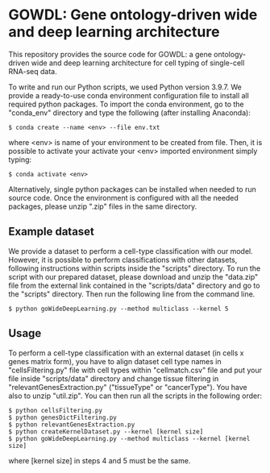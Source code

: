 # GOWDL: Gene ontology-driven wide and deep learning architecture

This repository provides the source code for GOWDL: a gene ontology-driven wide and deep learning architecture for cell typing of single-cell RNA-seq data.

To write and run our Python scripts, we used Python version 3.9.7. We provide a ready-to-use conda environment configuration file to install all required python packages. To import the conda environment, go to the "conda_env" directory and type the following (after installing Anaconda):

```
$ conda create --name <env> --file env.txt
```

where \<env\> is name of your environment to be created from file. Then, it is possible to activate your activate your \<env\> imported environment simply typing:

```
$ conda activate <env>
```

Alternatively, single python packages can be installed when needed to run source code. Once the environment is configured with all the needed packages, please unzip ".zip" files in the same directory.


## Example dataset

We provide a dataset to perform a cell-type classification with our model. However, it is possible to perform classifications with other datasets, following instructions within scripts inside the "scripts" directory. 
To run the script with our prepared dataset, please download and unzip the "data.zip" file from the external link contained in the "scripts/data" directory and go to the "scripts" directory. Then run the following line from the command line.

```
$ python goWideDeepLearning.py --method multiclass --kernel 5
```

## Usage

To perform a cell-type classification with an external dataset (in cells x genes matrix form), you have to align dataset cell type names in "cellsFiltering.py" file
with cell types within "cellmatch.csv" file and put your file inside "scripts/data" directory and change tissue filtering in "relevantGenesExtraction.py" ("tissueType"
or "cancerType"). You have also to unzip "util.zip". You can then run all the scripts in the following order:

```
$ python cellsFiltering.py
$ python genesDictFiltering.py
$ python relevantGenesExtraction.py
$ python createKernelDataset.py --kernel [kernel size]
$ python goWideDeepLearning.py --method multiclass --kernel [kernel size]
```

where [kernel size] in steps 4 and 5 must be the same.
